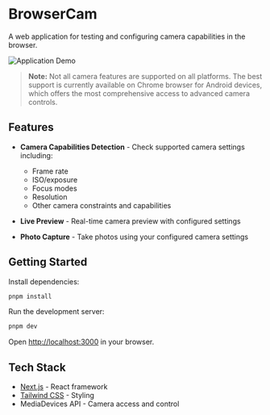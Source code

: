 # BrowserCam

A web application for testing and configuring camera capabilities in the browser.

![Application Demo](application_demo.gif)

> **Note:** Not all camera features are supported on all platforms. The best support is currently available on Chrome browser for Android devices, which offers the most comprehensive access to advanced camera controls.

## Features

- **Camera Capabilities Detection** - Check supported camera settings including:
  - Frame rate
  - ISO/exposure
  - Focus modes
  - Resolution
  - Other camera constraints and capabilities

- **Live Preview** - Real-time camera preview with configured settings

- **Photo Capture** - Take photos using your configured camera settings

## Getting Started

Install dependencies:

```bash
pnpm install
```

Run the development server:

```bash
pnpm dev
```

Open [http://localhost:3000](http://localhost:3000) in your browser.

## Tech Stack

- [Next.js](https://nextjs.org) - React framework
- [Tailwind CSS](https://tailwindcss.com) - Styling
- MediaDevices API - Camera access and control
